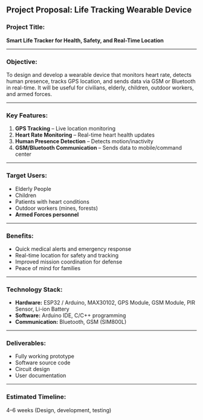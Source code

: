 ## **Project Proposal: Life Tracking Wearable Device**

### **Project Title:**

**Smart Life Tracker for Health, Safety, and Real-Time Location**

---

### **Objective:**

To design and develop a wearable device that monitors heart rate, detects human presence, tracks GPS location, and sends data via GSM or Bluetooth in real-time. It will be useful for civilians, elderly, children, outdoor workers, and armed forces.

---

### **Key Features:**

1. **GPS Tracking** – Live location monitoring
2. **Heart Rate Monitoring** – Real-time heart health updates
3. **Human Presence Detection** – Detects motion/inactivity
4. **GSM/Bluetooth Communication** – Sends data to mobile/command center

---

### **Target Users:**

* Elderly People
* Children
* Patients with heart conditions
* Outdoor workers (mines, forests)
* **Armed Forces personnel**

---

### **Benefits:**

* Quick medical alerts and emergency response
* Real-time location for safety and tracking
* Improved mission coordination for defense
* Peace of mind for families

---

### **Technology Stack:**

* **Hardware:** ESP32 / Arduino, MAX30102, GPS Module, GSM Module, PIR Sensor, Li-ion Battery
* **Software:** Arduino IDE, C/C++ programming
* **Communication:** Bluetooth, GSM (SIM800L)

---

### **Deliverables:**

* Fully working prototype
* Software source code
* Circuit design
* User documentation

---

### **Estimated Timeline:**

4–6 weeks (Design, development, testing)

